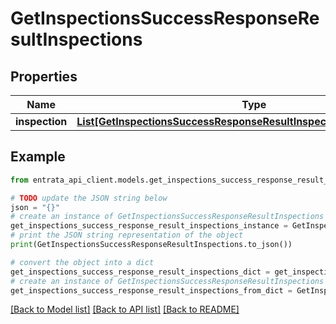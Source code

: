 # GetInspectionsSuccessResponseResultInspections


## Properties

Name | Type | Description | Notes
------------ | ------------- | ------------- | -------------
**inspection** | [**List[GetInspectionsSuccessResponseResultInspectionsInspectionInner]**](GetInspectionsSuccessResponseResultInspectionsInspectionInner.md) |  | 

## Example

```python
from entrata_api_client.models.get_inspections_success_response_result_inspections import GetInspectionsSuccessResponseResultInspections

# TODO update the JSON string below
json = "{}"
# create an instance of GetInspectionsSuccessResponseResultInspections from a JSON string
get_inspections_success_response_result_inspections_instance = GetInspectionsSuccessResponseResultInspections.from_json(json)
# print the JSON string representation of the object
print(GetInspectionsSuccessResponseResultInspections.to_json())

# convert the object into a dict
get_inspections_success_response_result_inspections_dict = get_inspections_success_response_result_inspections_instance.to_dict()
# create an instance of GetInspectionsSuccessResponseResultInspections from a dict
get_inspections_success_response_result_inspections_from_dict = GetInspectionsSuccessResponseResultInspections.from_dict(get_inspections_success_response_result_inspections_dict)
```
[[Back to Model list]](../README.md#documentation-for-models) [[Back to API list]](../README.md#documentation-for-api-endpoints) [[Back to README]](../README.md)


